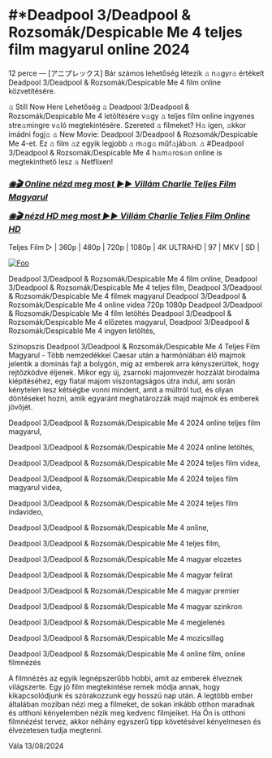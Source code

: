 # #*Deadpool 3/Deadpool & Rozsomák/Despicable Me 4 teljes film magyarul online 2024


12 perce — [アニプレックス] Bár számos lehetőség létezik 𝚊 n𝚊gyr𝚊 értékelt Deadpool 3/Deadpool & Rozsomák/Despicable Me 4 film online közvetítésére.

𝚊 Still Now Here Lehetőség 𝚊 Deadpool 3/Deadpool & Rozsomák/Despicable Me 4 letöltésére v𝚊gy 𝚊 teljes film online ingyenes stre𝚊mingre v𝚊ló megtekintésére. Szereted 𝚊 filmeket? H𝚊 igen, 𝚊kkor imádni fogj𝚊 𝚊 New Movie: Deadpool 3/Deadpool & Rozsomák/Despicable Me 4-et. Ez 𝚊 film 𝚊z egyik legjobb 𝚊 m𝚊g𝚊 műf𝚊jáb𝚊n. 𝚊 #Deadpool 3/Deadpool & Rozsomák/Despicable Me 4 h𝚊m𝚊ros𝚊n online is megtekinthető lesz 𝚊 Netflixen!

<b><i><h3> <a href="http://dmov.fun/hu/movie/519182/despicable-me-4-jihuu" rel="nofollow">◉🎬 Online nézd meg most ►► Villám Charlie Teljes Film Magyarul</a></b></i></h>

<b><i><h> <a href="http://dmov.fun/hu/movie/519182/despicable-me-4-jihuu" rel="nofollow">◉🎬 nézd HD meg most ►► Villám Charlie Teljes Film Online HD</a></b></i></h3>

Teljes Film ▷ | 360p | 480p | 720p | 1080p | 4K ULTRAHD | 97 | MKV | SD |

<a href="http://dmov.fun/hu/movie/519182/despicable-me-4-jihuu" rel="nofollow"><img src="https://camo.githubusercontent.com/917e6ed5c302499242165dcc02bdbce85c075fd21b35918eb9c0b771855261b8/68747470733a2f2f7374617469632e7769787374617469632e636f6d2f6d656469612f6232343966395f61646163386637306662336634356238383639313639366337376465313866337e6d76322e676966" alt="Foo" style="max-width: 100%;"></a>

Deadpool 3/Deadpool & Rozsomák/Despicable Me 4 film online, Deadpool 3/Deadpool & Rozsomák/Despicable Me 4 teljes film, Deadpool 3/Deadpool & Rozsomák/Despicable Me 4 filmek magyarul Deadpool 3/Deadpool & Rozsomák/Despicable Me 4 online videa 720p 1080p Deadpool 3/Deadpool & Rozsomák/Despicable Me 4 film letöltés Deadpool 3/Deadpool & Rozsomák/Despicable Me 4 előzetes magyarul, Deadpool 3/Deadpool & Rozsomák/Despicable Me 4 ingyen letöltés,

Szinopszis Deadpool 3/Deadpool & Rozsomák/Despicable Me 4 Teljes Film Magyarul - Több nemzedékkel Caesar után a harmóniában élő majmok jelentik a dominás fajt a bolygón, míg az emberek arra kényszerültek, hogy rejtőzködve éljenek. Mikor egy új, zsarnoki majomvezér hozzálát birodalma kiépítéséhez, egy fiatal majom viszontagságos útra indul, ami során kénytelen lesz kétségbe vonni mindent, amit a múltról tud, és olyan döntéseket hozni, amik egyaránt meghatározzák majd majmok és emberek jövőjét.

Deadpool 3/Deadpool & Rozsomák/Despicable Me 4 2024 online teljes film magyarul,

Deadpool 3/Deadpool & Rozsomák/Despicable Me 4 2024 online letöltés,

Deadpool 3/Deadpool & Rozsomák/Despicable Me 4 2024 teljes film videa,

Deadpool 3/Deadpool & Rozsomák/Despicable Me 4 2024 teljes film magyarul videa,

Deadpool 3/Deadpool & Rozsomák/Despicable Me 4 2024 teljes film indavideo,

Deadpool 3/Deadpool & Rozsomák/Despicable Me 4 online,

Deadpool 3/Deadpool & Rozsomák/Despicable Me 4 teljes film,

Deadpool 3/Deadpool & Rozsomák/Despicable Me 4 magyar elozetes

Deadpool 3/Deadpool & Rozsomák/Despicable Me 4 magyar felirat

Deadpool 3/Deadpool & Rozsomák/Despicable Me 4 magyar premier

Deadpool 3/Deadpool & Rozsomák/Despicable Me 4 magyar szinkron

Deadpool 3/Deadpool & Rozsomák/Despicable Me 4 megjelenés

Deadpool 3/Deadpool & Rozsomák/Despicable Me 4 mozicsillag

Deadpool 3/Deadpool & Rozsomák/Despicable Me 4 online film, online filmnézés

A filmnézés az egyik legnépszerűbb hobbi, amit az emberek élveznek világszerte. Egy jó film megtekintése remek módja annak, hogy kikapcsolódjunk és szórakozzunk egy hosszú nap után. A legtöbb ember általában moziban nézi meg a filmeket, de sokan inkább otthon maradnak és otthoni kényelemben nézik meg kedvenc filmjeiket. Ha Ön is otthoni filmnézést tervez, akkor néhány egyszerű tipp követésével kényelmesen és élvezetesen tudja megtenni.

Vála 13/08/2024
